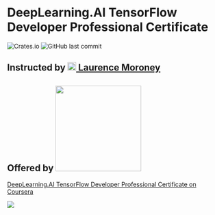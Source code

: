 # DeepLearning.AI TensorFlow Developer Professional Certificate
![Crates.io](https://img.shields.io/crates/l/rustc-serialize?style=flat-square)
![GitHub last commit](https://img.shields.io/github/last-commit/williamcwi/DeepLearning.AI-TensorFlow-Developer-Professional-Certificate?style=flat-square)

## Instructed by [<img src="https://github.com/williamcwi/DeepLearning.AI-TensorFlow-Developer-Professional-Certificate/blob/master/misc/img/laurence_moroney.png" width="20"/> Laurence Moroney](https://laurencemoroney.com/about.html)
## Offered by [<img src="https://github.com/williamcwi/DeepLearning.AI-TensorFlow-Developer-Professional-Certificate/blob/master/misc/img/deeplearning_logo.png" width="200"/>](https://www.deeplearning.ai)

[DeepLearning.AI TensorFlow Developer Professional Certificate on Coursera](https://www.coursera.org/professional-certificates/tensorflow-in-practice)

[<img src="https://github.com/FegElysium45/DeepLearning.AI-TensorFlow-Developer-Professional-Certificate//blob/main/misc/certificates/Deeplearning.AI%20TensorFlow%20Developer.jpg" />](https://www.coursera.org/account/accomplishments/professional-cert/YGHZH3JN2XED)









